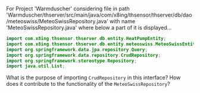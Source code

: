 For Project 'Warmduscher' considering file in path 'Warmduscher/thserver/src/main/java/com/x8ing/thsensor/thserver/db/dao/meteoswiss/MeteoSwissRepository.java' with name 'MeteoSwissRepository.java' where below a part of it is displayed... 

```java
import com.x8ing.thsensor.thserver.db.entity.HeatPumpEntity;
import com.x8ing.thsensor.thserver.db.entity.meteoswiss.MeteoSwissEntity;
import org.springframework.data.jpa.repository.Query;
import org.springframework.data.repository.CrudRepository;
import org.springframework.stereotype.Repository;
import java.util.List;
```

What is the purpose of importing `CrudRepository` in this interface? How does it contribute to the functionality of the `MeteoSwissRepository`?